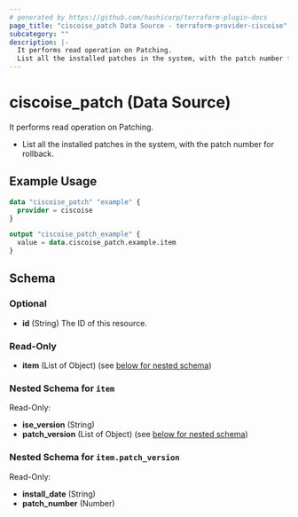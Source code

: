 ```yaml
---
# generated by https://github.com/hashicorp/terraform-plugin-docs
page_title: "ciscoise_patch Data Source - terraform-provider-ciscoise"
subcategory: ""
description: |-
  It performs read operation on Patching.
  List all the installed patches in the system, with the patch number for rollback.
---
```


# ciscoise_patch (Data Source)

It performs read operation on Patching.

- List all the installed patches in the system, with the patch number for rollback.

## Example Usage

```terraform
data "ciscoise_patch" "example" {
  provider = ciscoise
}

output "ciscoise_patch_example" {
  value = data.ciscoise_patch.example.item
}
```

<!-- schema generated by tfplugindocs -->
## Schema

### Optional

- **id** (String) The ID of this resource.

### Read-Only

- **item** (List of Object) (see [below for nested schema](#nestedatt--item))

<a id="nestedatt--item"></a>
### Nested Schema for `item`

Read-Only:

- **ise_version** (String)
- **patch_version** (List of Object) (see [below for nested schema](#nestedobjatt--item--patch_version))

<a id="nestedobjatt--item--patch_version"></a>
### Nested Schema for `item.patch_version`

Read-Only:

- **install_date** (String)
- **patch_number** (Number)


